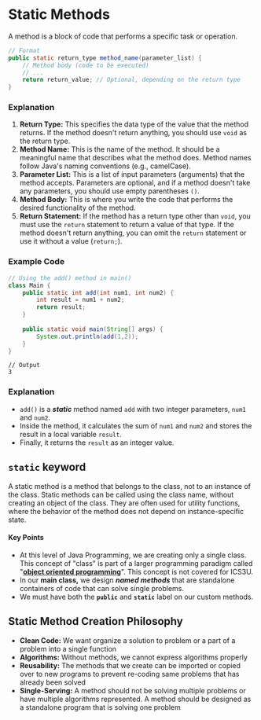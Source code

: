 # Static Methods

A method is a block of code that performs a specific task or operation.

```java
// Format
public static return_type method_name(parameter_list) {
    // Method body (code to be executed)
    // ...
    return return_value; // Optional, depending on the return type
}
```

### Explanation

1. **Return Type:** This specifies the data type of the value that the method returns. If the method doesn't return anything, you should use `void` as the return type.
2. **Method Name:** This is the name of the method. It should be a meaningful name that describes what the method does. Method names follow Java's naming conventions (e.g., camelCase).
3. **Parameter List:** This is a list of input parameters (arguments) that the method accepts. Parameters are optional, and if a method doesn't take any parameters, you should use empty parentheses `()`.
4. **Method Body:** This is where you write the code that performs the desired functionality of the method.
5. **Return Statement:** If the method has a return type other than `void`, you must use the `return` statement to return a value of that type. If the method doesn't return anything, you can omit the `return` statement or use it without a value (`return;`).

### Example Code

```java
// Using the add() method in main()
class Main {
    public static int add(int num1, int num2) {
        int result = num1 + num2;
        return result;
    }
    
    public static void main(String[] args) {
        System.out.println(add(1,2));
    }
}
```

```
// Output
3
```

### Explanation

* `add()` is a _**static**_ method named `add` with two integer parameters, `num1` and `num2`.
* Inside the method, it calculates the sum of `num1` and `num2` and stores the result in a local variable `result`.
* Finally, it returns the `result` as an integer value.

## `static` keyword

A static method is a method that belongs to the class, not to an instance of the class. Static methods can be called using the class name, without creating an object of the class. They are often used for utility functions, where the behavior of the method does not depend on instance-specific state.

#### Key Points

* At this level of Java Programming, we are creating only a single class. This concept of "class" is part of a larger programming paradigm called "[**object oriented programming**](../04-object-oriented-programming/)". This concept is not covered for ICS3U.
* In our **main class,** we design _**named methods**_ that are standalone containers of code that can solve single problems.
* We must have both the **`public`** and **`static`** label on our custom methods.

## Static Method Creation Philosophy

* **Clean Code:** We want organize a solution to problem or a part of a problem into a single function
* **Algorithms:** Without methods, we cannot express algorithms properly
* **Reusability:** The methods that we create can be imported or copied over to new programs to prevent re-coding same problems that has already been solved
* **Single-Serving:** A method should not be solving multiple problems or have multiple algorithms represented. A method should be designed as a standalone program that is solving one problem
